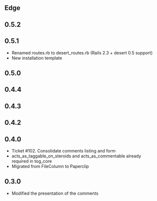 Edge
----

0.5.2
----

0.5.1
----
* Renamed routes.rb to desert_routes.rb (Rails 2.3 + desert 0.5 support)
* New installation template

0.5.0
----

0.4.4
----

0.4.3
----

0.4.2
----

0.4.0
----
* Ticket #102. Consolidate comments listing and form
* acts_as_taggable_on_steroids and acts_as_commentable already required in tog_core
* Migrated from FileColumn to Paperclip

0.3.0
----
* Modified the presentation of the comments
